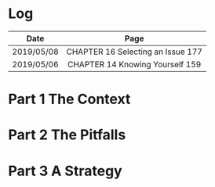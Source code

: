 # Log

| Date | Page |
| :---:|:---:|
|2019/05/08 | CHAPTER 16 Selecting an Issue 177 |
| 2019/05/06 | CHAPTER 14 Knowing Yourself 159|

# Part 1 The Context
# Part 2 The Pitfalls
# Part 3 A Strategy
